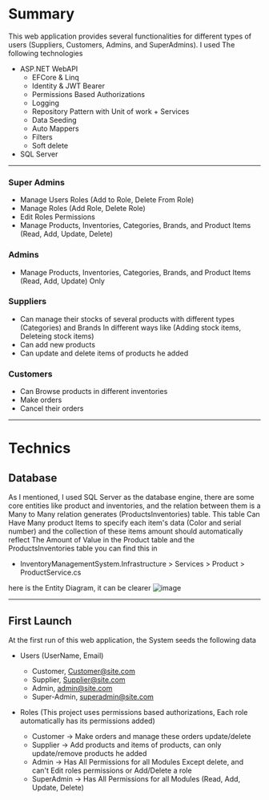 # Summary
This web application provides several functionalities for different types of users (Suppliers, Customers, Admins, and SuperAdmins).
I used The following technologies
- ASP.NET WebAPI
  - EFCore & Linq
  - Identity & JWT Bearer
  - Permissions Based Authorizations
  - Logging
  - Repository Pattern with Unit of work + Services
  - Data Seeding
  - Auto Mappers
  - Filters
  - Soft delete
- SQL Server

-----
  
### Super Admins
- Manage Users Roles (Add to Role, Delete From Role)
- Manage Roles (Add Role, Delete Role)
- Edit Roles Permissions
- Manage Products, Inventories, Categories, Brands, and Product Items (Read, Add, Update, Delete)

### Admins
- Manage Products, Inventories, Categories, Brands, and Product Items (Read, Add, Update) Only

### Suppliers 
- Can manage their stocks of several products with different types (Categories) and Brands In different ways like (Adding stock items, Deleteing stock items)
- Can add new products
- Can update and delete items of products he added

### Customers 
- Can Browse products in different inventories
- Make orders
- Cancel their orders

-----
# Technics
  
## Database
As I mentioned, I used SQL Server as the database engine, there are some core entities like product and inventories, and the relation between them is a Many to Many relation generates (ProductsInventories) table. This table Can Have Many product Items to specify each item's data (Color and serial number) and the collection of these items amount should automatically reflect The Amount of Value in the Product table and the ProductsInventories table you can find this in 
 - InventoryManagementSystem.Infrastructure > Services > Product > ProductService.cs
   
here is the Entity Diagram, it can be clearer 
![image](https://github.com/Abdelrahman-Moharram/InventoryManagementSystem/assets/41553398/b750abb7-64da-4c92-a8d5-bf593aadb20c)

---
## First Launch
At the first run of this web application, the System seeds the following data
 - Users (UserName, Email)
   - Customer, Customer@site.com
   - Supplier, Supplier@site.com
   - Admin, admin@site.com
   - Super-Admin, superadmin@site.com
     
 - Roles (This project uses permissions based authorizations, Each role automatically has its permissions added)
   - Customer -> Make orders and manage these orders update/delete
   - Supplier -> Add products and items of products, can only update/remove products he added 
   - Admin -> Has All Permissions for all Modules Except delete, and can't Edit roles permissions or Add/Delete a role 
   - SuperAdmin -> Has All Permissions for all Modules (Read, Add, Update, Delete)
